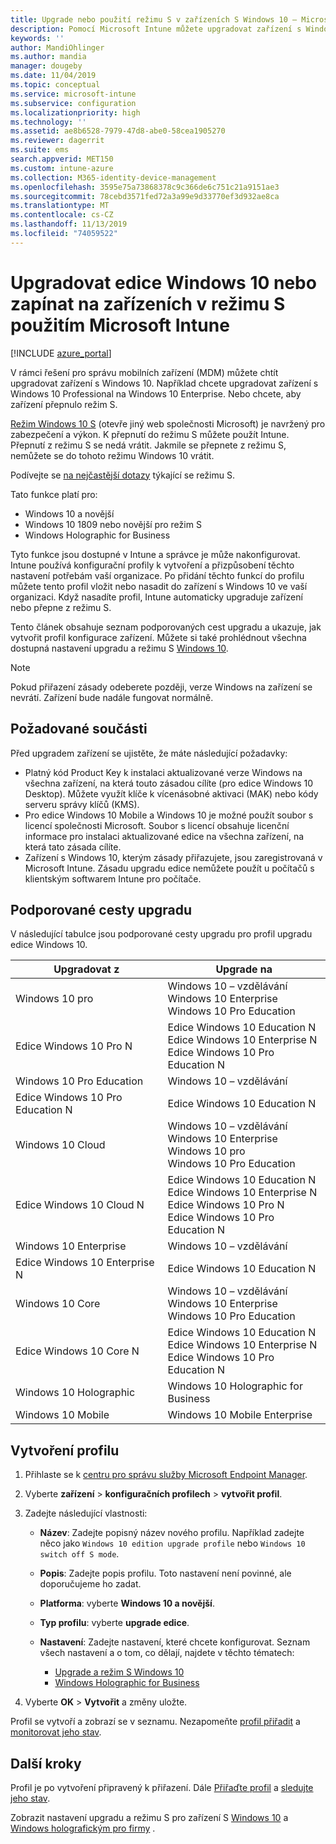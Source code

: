 ```yaml
---
title: Upgrade nebo použití režimu S v zařízeních S Windows 10 – Microsoft Intune – Azure | Microsoft Docs
description: Pomocí Microsoft Intune můžete upgradovat zařízení s Windows 10 na jinou edici nebo přepnout na režim S. Správci můžou použít konfigurační profil zařízení k upgradu Windows 10 Professional na Windows 10 Enterprise a přepnutí z režimu S. Seznamte se s podporovanými způsoby upgradu pro Windows 10 pro, N Edition, školství, Cloud, Enterprise, Core, holografická a mobilní zařízení.
keywords: ''
author: MandiOhlinger
ms.author: mandia
manager: dougeby
ms.date: 11/04/2019
ms.topic: conceptual
ms.service: microsoft-intune
ms.subservice: configuration
ms.localizationpriority: high
ms.technology: ''
ms.assetid: ae8b6528-7979-47d8-abe0-58cea1905270
ms.reviewer: dagerrit
ms.suite: ems
search.appverid: MET150
ms.custom: intune-azure
ms.collection: M365-identity-device-management
ms.openlocfilehash: 3595e75a73868378c9c366de6c751c21a9151ae3
ms.sourcegitcommit: 78cebd3571fed72a3a99e9d33770ef3d932ae8ca
ms.translationtype: MT
ms.contentlocale: cs-CZ
ms.lasthandoff: 11/13/2019
ms.locfileid: "74059522"
---
```

# <a name="upgrade-windows-10-editions-or-switch-out-of-s-mode-on-devices-using-microsoft-intune"></a>Upgradovat edice Windows 10 nebo zapínat na zařízeních v režimu S použitím Microsoft Intune

[!INCLUDE [azure_portal](../includes/azure_portal.md)]

V rámci řešení pro správu mobilních zařízení (MDM) můžete chtít upgradovat zařízení s Windows 10. Například chcete upgradovat zařízení s Windows 10 Professional na Windows 10 Enterprise. Nebo chcete, aby zařízení přepnulo režim S.

[Režim Windows 10 S](https://support.microsoft.com/help/4456067/windows-10-switch-out-of-s-mode) (otevře jiný web společnosti Microsoft) je navržený pro zabezpečení a výkon. K přepnutí do režimu S můžete použít Intune. Přepnutí z režimu S se nedá vrátit. Jakmile se přepnete z režimu S, nemůžete se do tohoto režimu Windows 10 vrátit.

Podívejte se [na nejčastější dotazy](https://support.microsoft.com/help/4020089/windows-10-in-s-mode-faq) týkající se režimu S.

Tato funkce platí pro:

- Windows 10 a novější
- Windows 10 1809 nebo novější pro režim S
- Windows Holographic for Business

Tyto funkce jsou dostupné v Intune a správce je může nakonfigurovat. Intune používá konfigurační profily k vytvoření a přizpůsobení těchto nastavení potřebám vaší organizace. Po přidání těchto funkcí do profilu můžete tento profil vložit nebo nasadit do zařízení s Windows 10 ve vaší organizaci. Když nasadíte profil, Intune automaticky upgraduje zařízení nebo přepne z režimu S.

Tento článek obsahuje seznam podporovaných cest upgradu a ukazuje, jak vytvořit profil konfigurace zařízení. Můžete si také prohlédnout všechna dostupná nastavení upgradu a režimu S [Windows 10](edition-upgrade-windows-settings.md).

> [!NOTE]
> Pokud přiřazení zásady odeberete později, verze Windows na zařízení se nevrátí. Zařízení bude nadále fungovat normálně.

## <a name="prerequisites"></a>Požadované součásti

Před upgradem zařízení se ujistěte, že máte následující požadavky:

- Platný kód Product Key k instalaci aktualizované verze Windows na všechna zařízení, na která touto zásadou cílíte (pro edice Windows 10 Desktop). Můžete využít klíče k vícenásobné aktivaci (MAK) nebo kódy serveru správy klíčů (KMS).
- Pro edice Windows 10 Mobile a Windows 10 je možné použít soubor s licencí společnosti Microsoft. Soubor s licencí obsahuje licenční informace pro instalaci aktualizované edice na všechna zařízení, na která tato zásada cílíte.
- Zařízení s Windows 10, kterým zásady přiřazujete, jsou zaregistrovaná v Microsoft Intune. Zásadu upgradu edice nemůžete použít u počítačů s klientským softwarem Intune pro počítače.

## <a name="supported-upgrade-paths"></a>Podporované cesty upgradu

V následující tabulce jsou podporované cesty upgradu pro profil upgradu edice Windows 10.

| Upgradovat z | Upgrade na |
|---|---|
| Windows 10 pro | Windows 10 – vzdělávání <br/>Windows 10 Enterprise <br/>Windows 10 Pro Education |
| Edice Windows 10 Pro N | Edice Windows 10 Education N <br/>Edice Windows 10 Enterprise N <br/>Edice Windows 10 Pro Education N | 
| Windows 10 Pro Education | Windows 10 – vzdělávání | 
| Edice Windows 10 Pro Education N | Edice Windows 10 Education N |
| Windows 10 Cloud | Windows 10 – vzdělávání <br/>Windows 10 Enterprise <br/>Windows 10 pro <br/>Windows 10 Pro Education | 
| Edice Windows 10 Cloud N | Edice Windows 10 Education N <br/>Edice Windows 10 Enterprise N <br/>Edice Windows 10 Pro N <br/>Edice Windows 10 Pro Education N | 
| Windows 10 Enterprise | Windows 10 – vzdělávání | 
| Edice Windows 10 Enterprise N | Edice Windows 10 Education N | 
| Windows 10 Core | Windows 10 – vzdělávání <br/>Windows 10 Enterprise <br/>Windows 10 Pro Education | 
| Edice Windows 10 Core N | Edice Windows 10 Education N <br/>Edice Windows 10 Enterprise N <br/>Edice Windows 10 Pro Education N | 
| Windows 10 Holographic | Windows 10 Holographic for Business |
| Windows 10 Mobile | Windows 10 Mobile Enterprise |

<!--The following table provides information about the supported upgrade paths for Windows 10 editions in this policy:

![supported](./media/edition-upgrade-configure-windows-10/check_grn.png)  (X) = not supported    
![unsupported](./media/edition-upgrade-configure-windows-10/x_blk.png)    (green checkmark) = supported    

|Upgrade from edition\Upgrade to edition|Education|Education N|Pro Education|Pro Education N|Enterprise|Enterprise N|Professional|Professional N|Mobile Enterprise|Holographic for Business|
|--------|--------|--------|--------|--------|--------|--------|--------|--------|--------|--------|--------|
|Pro|![supported](./media/edition-upgrade-configure-windows-10/check_grn.png)|![unsupported](./media/edition-upgrade-configure-windows-10/x_blk.png)|![supported](./media/edition-upgrade-configure-windows-10/check_grn.png)|![unsupported](./media/edition-upgrade-configure-windows-10/x_blk.png)|![supported](./media/edition-upgrade-configure-windows-10/check_grn.png)|![unsupported](./media/edition-upgrade-configure-windows-10/x_blk.png)|![unsupported](./media/edition-upgrade-configure-windows-10/x_blk.png)|![unsupported](./media/edition-upgrade-configure-windows-10/x_blk.png)|![unsupported](./media/edition-upgrade-configure-windows-10/x_blk.png)|![unsupported](./media/edition-upgrade-configure-windows-10/x_blk.png)|
|Pro N|![unsupported](./media/edition-upgrade-configure-windows-10/x_blk.png)|![supported](./media/edition-upgrade-configure-windows-10/check_grn.png)|![unsupported](./media/edition-upgrade-configure-windows-10/x_blk.png)|![supported](./media/edition-upgrade-configure-windows-10/check_grn.png)|![unsupported](./media/edition-upgrade-configure-windows-10/x_blk.png)|![supported](./media/edition-upgrade-configure-windows-10/check_grn.png)|![unsupported](./media/edition-upgrade-configure-windows-10/x_blk.png)|![unsupported](./media/edition-upgrade-configure-windows-10/x_blk.png)|![unsupported](./media/edition-upgrade-configure-windows-10/x_blk.png)|![unsupported](./media/edition-upgrade-configure-windows-10/x_blk.png)|
|Pro Education|![supported](./media/edition-upgrade-configure-windows-10/check_grn.png)|![unsupported](./media/edition-upgrade-configure-windows-10/x_blk.png)|![unsupported](./media/edition-upgrade-configure-windows-10/x_blk.png)|![unsupported](./media/edition-upgrade-configure-windows-10/x_blk.png)|![unsupported](./media/edition-upgrade-configure-windows-10/x_blk.png)|![unsupported](./media/edition-upgrade-configure-windows-10/x_blk.png)|![unsupported](./media/edition-upgrade-configure-windows-10/x_blk.png)|![unsupported](./media/edition-upgrade-configure-windows-10/x_blk.png)|![unsupported](./media/edition-upgrade-configure-windows-10/x_blk.png)|![unsupported](./media/edition-upgrade-configure-windows-10/x_blk.png)|
|Pro Education N|![unsupported](./media/edition-upgrade-configure-windows-10/x_blk.png)|![supported](./media/edition-upgrade-configure-windows-10/check_grn.png)|![unsupported](./media/edition-upgrade-configure-windows-10/x_blk.png)|![unsupported](./media/edition-upgrade-configure-windows-10/x_blk.png)|![unsupported](./media/edition-upgrade-configure-windows-10/x_blk.png)|![unsupported](./media/edition-upgrade-configure-windows-10/x_blk.png)|![unsupported](./media/edition-upgrade-configure-windows-10/x_blk.png)|![unsupported](./media/edition-upgrade-configure-windows-10/x_blk.png)|![unsupported](./media/edition-upgrade-configure-windows-10/x_blk.png)|![unsupported](./media/edition-upgrade-configure-windows-10/x_blk.png)|
|Cloud|![supported](./media/edition-upgrade-configure-windows-10/check_grn.png)|![unsupported](./media/edition-upgrade-configure-windows-10/x_blk.png)|![supported](./media/edition-upgrade-configure-windows-10/check_grn.png)|![unsupported](./media/edition-upgrade-configure-windows-10/x_blk.png)|![supported](./media/edition-upgrade-configure-windows-10/check_grn.png)|![unsupported](./media/edition-upgrade-configure-windows-10/x_blk.png)|![supported](./media/edition-upgrade-configure-windows-10/check_grn.png)|![unsupported](./media/edition-upgrade-configure-windows-10/x_blk.png)|![unsupported](./media/edition-upgrade-configure-windows-10/x_blk.png)|![unsupported](./media/edition-upgrade-configure-windows-10/x_blk.png)|
|Cloud N|![unsupported](./media/edition-upgrade-configure-windows-10/x_blk.png)|![supported](./media/edition-upgrade-configure-windows-10/check_grn.png)|![unsupported](./media/edition-upgrade-configure-windows-10/x_blk.png)|![supported](./media/edition-upgrade-configure-windows-10/check_grn.png)|![unsupported](./media/edition-upgrade-configure-windows-10/x_blk.png)|![supported](./media/edition-upgrade-configure-windows-10/check_grn.png)|![unsupported](./media/edition-upgrade-configure-windows-10/x_blk.png)|![supported](./media/edition-upgrade-configure-windows-10/check_grn.png)|![unsupported](./media/edition-upgrade-configure-windows-10/x_blk.png)|![unsupported](./media/edition-upgrade-configure-windows-10/x_blk.png)|
|Enterprise|![supported](./media/edition-upgrade-configure-windows-10/check_grn.png)|![unsupported](./media/edition-upgrade-configure-windows-10/x_blk.png)|![unsupported](./media/edition-upgrade-configure-windows-10/x_blk.png)|![unsupported](./media/edition-upgrade-configure-windows-10/x_blk.png)|![unsupported](./media/edition-upgrade-configure-windows-10/x_blk.png)|![unsupported](./media/edition-upgrade-configure-windows-10/x_blk.png)|![unsupported](./media/edition-upgrade-configure-windows-10/x_blk.png)|![unsupported](./media/edition-upgrade-configure-windows-10/x_blk.png)|![unsupported](./media/edition-upgrade-configure-windows-10/x_blk.png)|![unsupported](./media/edition-upgrade-configure-windows-10/x_blk.png)|
|Enterprise N|![unsupported](./media/edition-upgrade-configure-windows-10/x_blk.png)|![supported](./media/edition-upgrade-configure-windows-10/check_grn.png)|![unsupported](./media/edition-upgrade-configure-windows-10/x_blk.png)|![unsupported](./media/edition-upgrade-configure-windows-10/x_blk.png)|![unsupported](./media/edition-upgrade-configure-windows-10/x_blk.png)|![unsupported](./media/edition-upgrade-configure-windows-10/x_blk.png)|![unsupported](./media/edition-upgrade-configure-windows-10/x_blk.png)|![unsupported](./media/edition-upgrade-configure-windows-10/x_blk.png)|![unsupported](./media/edition-upgrade-configure-windows-10/x_blk.png)|![unsupported](./media/edition-upgrade-configure-windows-10/x_blk.png)|
|Core|![supported](./media/edition-upgrade-configure-windows-10/check_grn.png)|![unsupported](./media/edition-upgrade-configure-windows-10/x_blk.png)|![supported](./media/edition-upgrade-configure-windows-10/check_grn.png)|![unsupported](./media/edition-upgrade-configure-windows-10/x_blk.png)|![unsupported](./media/edition-upgrade-configure-windows-10/x_blk.png)|![unsupported](./media/edition-upgrade-configure-windows-10/x_blk.png)|![unsupported](./media/edition-upgrade-configure-windows-10/x_blk.png)|![unsupported](./media/edition-upgrade-configure-windows-10/x_blk.png)|![unsupported](./media/edition-upgrade-configure-windows-10/x_blk.png)|![unsupported](./media/edition-upgrade-configure-windows-10/x_blk.png)|
|Core N|![unsupported](./media/edition-upgrade-configure-windows-10/x_blk.png)|![supported](./media/edition-upgrade-configure-windows-10/check_grn.png)|![unsupported](./media/edition-upgrade-configure-windows-10/x_blk.png)|![supported](./media/edition-upgrade-configure-windows-10/check_grn.png)|![unsupported](./media/edition-upgrade-configure-windows-10/x_blk.png)|![unsupported](./media/edition-upgrade-configure-windows-10/x_blk.png)|![unsupported](./media/edition-upgrade-configure-windows-10/x_blk.png)|![unsupported](./media/edition-upgrade-configure-windows-10/x_blk.png)|![unsupported](./media/edition-upgrade-configure-windows-10/x_blk.png)|![unsupported](./media/edition-upgrade-configure-windows-10/x_blk.png)|
|Mobile|![unsupported](./media/edition-upgrade-configure-windows-10/x_blk.png)|![unsupported](./media/edition-upgrade-configure-windows-10/x_blk.png)|![unsupported](./media/edition-upgrade-configure-windows-10/x_blk.png)|![unsupported](./media/edition-upgrade-configure-windows-10/x_blk.png)|![unsupported](./media/edition-upgrade-configure-windows-10/x_blk.png)|![unsupported](./media/edition-upgrade-configure-windows-10/x_blk.png)|![unsupported](./media/edition-upgrade-configure-windows-10/x_blk.png)|![unsupported](./media/edition-upgrade-configure-windows-10/x_blk.png)|![supported](./media/edition-upgrade-configure-windows-10/check_grn.png)|![unsupported](./media/edition-upgrade-configure-windows-10/x_blk.png)|
|Holographic|![unsupported](./media/edition-upgrade-configure-windows-10/x_blk.png)|![unsupported](./media/edition-upgrade-configure-windows-10/x_blk.png)|![unsupported](./media/edition-upgrade-configure-windows-10/x_blk.png)|![unsupported](./media/edition-upgrade-configure-windows-10/x_blk.png)|![unsupported](./media/edition-upgrade-configure-windows-10/x_blk.png)|![unsupported](./media/edition-upgrade-configure-windows-10/x_blk.png)|![unsupported](./media/edition-upgrade-configure-windows-10/x_blk.png)|![unsupported](./media/edition-upgrade-configure-windows-10/x_blk.png)|![unsupported](./media/edition-upgrade-configure-windows-10/x_blk.png)|![supported](./media/edition-upgrade-configure-windows-10/check_grn.png) -->

## <a name="create-the-profile"></a>Vytvoření profilu

1. Přihlaste se k [centru pro správu služby Microsoft Endpoint Manager](https://go.microsoft.com/fwlink/?linkid=2109431).
2. Vyberte **zařízení** > **konfiguračních profilech** > **vytvořit profil**.
3. Zadejte následující vlastnosti:

    - **Název**: Zadejte popisný název nového profilu. Například zadejte něco jako `Windows 10 edition upgrade profile` nebo `Windows 10 switch off S mode`.
    - **Popis**: Zadejte popis profilu. Toto nastavení není povinné, ale doporučujeme ho zadat.
    - **Platforma**: vyberte **Windows 10 a novější**.
    - **Typ profilu**: vyberte **upgrade edice**.
    - **Nastavení**: Zadejte nastavení, které chcete konfigurovat. Seznam všech nastavení a o tom, co dělají, najdete v těchto tématech:

        - [Upgrade a režim S Windows 10](edition-upgrade-windows-settings.md)
        - [Windows Holographic for Business](holographic-upgrade.md)

4. Vyberte **OK** > **Vytvořit** a změny uložte.

Profil se vytvoří a zobrazí se v seznamu. Nezapomeňte [profil přiřadit](device-profile-assign.md) a [monitorovat jeho stav](device-profile-monitor.md).

## <a name="next-steps"></a>Další kroky

Profil je po vytvoření připravený k přiřazení. Dále [Přiřaďte profil](device-profile-assign.md) a [sledujte jeho stav](device-profile-monitor.md).

Zobrazit nastavení upgradu a režimu S pro zařízení S [Windows 10](edition-upgrade-windows-settings.md) a [Windows holografickým pro firmy](holographic-upgrade.md) .
